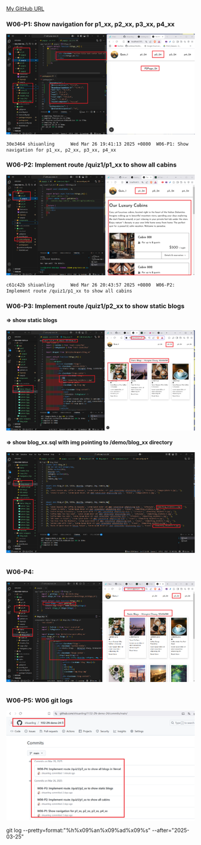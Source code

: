 [My GitHub URL](https://github.com/shiuanling/1132-2N-demo-24.git)

### W06-P1: Show navigation for p1_xx, p2_xx, p3_xx, p4_xx
![](w06-p1.png)
```
30e3464 shiuanling      Wed Mar 26 19:41:13 2025 +0800  W06-P1: Show navigation for p1_xx, p2_xx, p3_xx, p4_xx
```

### W06-P2: Implement route /quiz1/p1_xx to show all cabins
![](w06-p2.png)
```
c61c42b shiuanling      Wed Mar 26 20:43:57 2025 +0800  W06-P2: Implement route /quiz1/p1_xx to show all cabins
```

### W06-P3: Implement route /quiz1/p2_xx to show static blogs
 
#### => show static blogs
 
![](w06-p3-1.png)
 
#### => show blog_xx.sql with img pointing to /demo/blog_xx directory
 
![](w06-p3-2.png)
```

```

### W06-P4: 
![](w06-p4.png)

```
```
### W06-P5: W06 git logs
![](w06-p5.png)

git log --pretty=format:"%h%x09%an%x09%ad%x09%s" --after="2025-03-25"